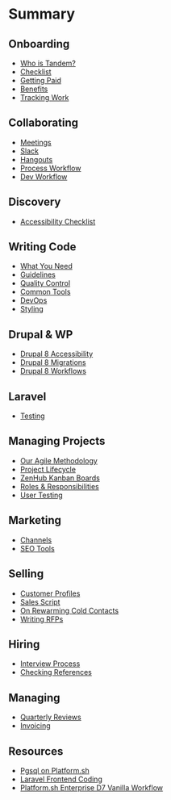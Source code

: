 Summary
=======

Onboarding
----------

* [Who is Tandem?](onboarding/values.md)
* [Checklist](onboarding/checklist.md)
* [Getting Paid](onboarding/getting-paid.md)
* [Benefits](onboarding/benefits.md)
* [Tracking Work](onboarding/time-tracking.md)

Collaborating
-------------

* [Meetings](collab/meetings.md)
* [Slack](collab/slack.md)
* [Hangouts](collab/hangouts.md)
* [Process Workflow](collab/process-workflow.md)
* [Dev Workflow](collab/dev-workflow.md)

Discovery
---------

* [Accessibility Checklist](discovery/accessibility-checklist.md)

Writing Code
------------

* [What You Need](coding/needs.md)
* [Guidelines](coding/guidelines.md)
* [Quality Control](coding/qa.md)
* [Common Tools](coding/common-tools.md)
* [DevOps](coding/devops.md)
* [Styling](coding/styling.md)

Drupal & WP
-----------

* [Drupal 8 Accessibility](drupal-wp/drupal-8-accessibility.md)
* [Drupal 8 Migrations](drupal-wp/drupal-8-migrations.md)
* [Drupal 8 Workflows](drupal-wp/drupal-8-workflows.md)

Laravel
-------

* [Testing](laravel/testing.md)

Managing Projects
-----------------

* [Our Agile Methodology](project-management/agile-methodology.md)
* [Project Lifecycle](project-management/project-lifecycle.md)
* [ZenHub Kanban Boards](project-management/zenhub-issues-and-kanban-boards.md)
* [Roles & Responsibilities](project-management/roles-responsibilities.md)
* [User Testing](project-management/usertesting.md)

Marketing
---------

* [Channels](marketing/marketing-channels.md)
* [SEO Tools](marketing/seo-tools.md)

Selling
-------

* [Customer Profiles](sales/customer-profiles.md)
* [Sales Script](sales/sales-script.md)
* [On Rewarming Cold Contacts](sales/rewarming-old-contacts.md)
* [Writing RFPs](sales/rfp-process.md)

Hiring
------

* [Interview Process](hiring/interviews.md)
* [Checking References](hiring/reference-check.md)

Managing
--------

* [Quarterly Reviews](managing/quarterly-review.md)
* [Invoicing](managing/invoicing.md)

Resources
---------

* [Pgsql on Platform.sh](tutorials/postgres-platform.md)
* [Laravel Frontend Coding](tutorials/laravel-frontend.md)
* [Platform.sh Enterprise D7 Vanilla Workflow](tutorials/d7-enterprise-platform.md)
